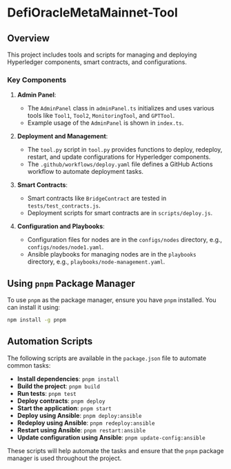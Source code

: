 # DefiOracleMetaMainnet-Tool

## Overview

This project includes tools and scripts for managing and deploying Hyperledger components, smart contracts, and configurations.

### Key Components

1. **Admin Panel**:
   - The `AdminPanel` class in `adminPanel.ts` initializes and uses various tools like `Tool1`, `Tool2`, `MonitoringTool`, and `GPTTool`.
   - Example usage of the `AdminPanel` is shown in `index.ts`.

2. **Deployment and Management**:
   - The `tool.py` script in `tool.py` provides functions to deploy, redeploy, restart, and update configurations for Hyperledger components.
   - The `.github/workflows/deploy.yaml` file defines a GitHub Actions workflow to automate deployment tasks.

3. **Smart Contracts**:
   - Smart contracts like `BridgeContract` are tested in `tests/test_contracts.js`.
   - Deployment scripts for smart contracts are in `scripts/deploy.js`.

4. **Configuration and Playbooks**:
   - Configuration files for nodes are in the `configs/nodes` directory, e.g., `configs/nodes/node1.yaml`.
   - Ansible playbooks for managing nodes are in the `playbooks` directory, e.g., `playbooks/node-management.yaml`.

## Using `pnpm` Package Manager

To use `pnpm` as the package manager, ensure you have `pnpm` installed. You can install it using:

```sh
npm install -g pnpm
```

## Automation Scripts

The following scripts are available in the `package.json` file to automate common tasks:

- **Install dependencies**: `pnpm install`
- **Build the project**: `pnpm build`
- **Run tests**: `pnpm test`
- **Deploy contracts**: `pnpm deploy`
- **Start the application**: `pnpm start`
- **Deploy using Ansible**: `pnpm deploy:ansible`
- **Redeploy using Ansible**: `pnpm redeploy:ansible`
- **Restart using Ansible**: `pnpm restart:ansible`
- **Update configuration using Ansible**: `pnpm update-config:ansible`

These scripts will help automate the tasks and ensure that the `pnpm` package manager is used throughout the project.